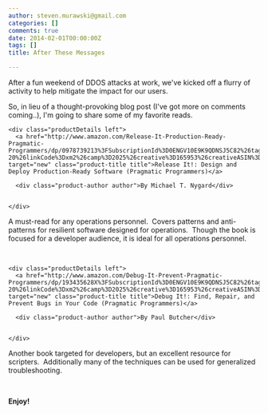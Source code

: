 ```yaml
---
author: steven.murawski@gmail.com
categories: []
comments: true
date: 2014-02-01T00:00:00Z
tags: []
title: After These Messages

---
```


After a fun weekend of DDOS attacks at work, we've kicked off a flurry of activity to help mitigate the impact for our users.


So, in lieu of a thought-provoking blog post (I've got more on comments coming..), I'm going to share some of my favorite reads.


  <div class="product-block" class="clear">

    

    <div class="productDetails left">
      <a href="http://www.amazon.com/Release-It-Production-Ready-Pragmatic-Programmers/dp/0978739213%3FSubscriptionId%3D0ENGV10E9K9QDNSJ5C82%26tag%3Dinvestipendin-20%26linkCode%3Dxm2%26camp%3D2025%26creative%3D165953%26creativeASIN%3D0978739213" target="new" class="product-title title">Release It!: Design and Deploy Production-Ready Software (Pragmatic Programmers)</a>
      
      <div class="product-author author">By Michael T. Nygard</div>
      

    </div>

  </div>



A must-read for any operations personnel. &nbsp;Covers patterns and anti-patterns for resilient software designed for operations. &nbsp;Though the book is focused for a developer audience, it is ideal for all operations personnel.


<br>


  <div class="product-block" class="clear">

    

    <div class="productDetails left">
      <a href="http://www.amazon.com/Debug-It-Prevent-Pragmatic-Programmers/dp/193435628X%3FSubscriptionId%3D0ENGV10E9K9QDNSJ5C82%26tag%3Dinvestipendin-20%26linkCode%3Dxm2%26camp%3D2025%26creative%3D165953%26creativeASIN%3D193435628X" target="new" class="product-title title">Debug It!: Find, Repair, and Prevent Bugs in Your Code (Pragmatic Programmers)</a>
      
      <div class="product-author author">By Paul Butcher</div>
      

    </div>

  </div>



Another book targeted for developers, but an excellent resource for scripters. &nbsp;Additionally many of the techniques can be used for generalized troubleshooting.


 


**Enjoy!**

